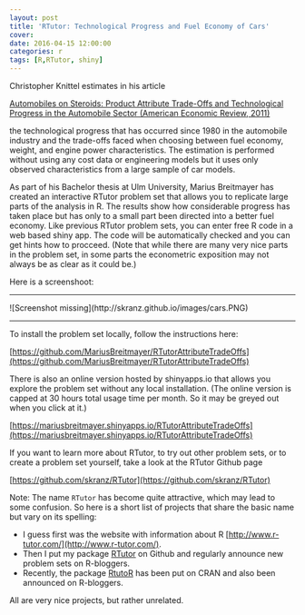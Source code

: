 ```yaml
---
layout: post
title: 'RTutor: Technological Progress and Fuel Economy of Cars'
cover: 
date: 2016-04-15 12:00:00
categories: r
tags: [R,RTutor, shiny]
---
```

 
Christopher Knittel estimates in his article

[Automobiles on Steroids: Product Attribute Trade-Offs and Technological Progress in the Automobile Sector (American Economic Review, 2011)](https://www.aeaweb.org/articles?id=10.1257/aer.101.7.3368)

the technological progress that has occurred since 1980 in the automobile industry and the trade-offs faced when choosing between fuel economy, weight, and engine power characteristics. The estimation is performed without using any cost data or engineering models but it uses only observed characteristics from a large sample of car models.

As part of his Bachelor thesis at Ulm University, Marius Breitmayer has created an interactive RTutor problem set that allows you to replicate large parts of the analysis in R. The results show how considerable progress has taken place but has only to a small part been directed into a better fuel economy.
Like previous RTutor problem sets, you can enter free R code in a web based shiny app. The code will be automatically checked and you can get hints how to procceed. (Note that while there are many very nice parts in the problem set, in some parts the econometric exposition may not always be as clear as it could be.)

Here is a screenshoot:
<hr>
![Screenshot missing](http://skranz.github.io/images/cars.PNG)
<hr>

To install the problem set locally, follow the instructions here:

[https://github.com/MariusBreitmayer/RTutorAttributeTradeOffs](https://github.com/MariusBreitmayer/RTutorAttributeTradeOffs)

There is also an online version hosted by shinyapps.io that allows you explore the problem set without any local installation. (The online version is capped at 30 hours total usage time per month. So it may be greyed out when you click at it.)

[https://mariusbreitmayer.shinyapps.io/RTutorAttributeTradeOffs](https://mariusbreitmayer.shinyapps.io/RTutorAttributeTradeOffs)

If you want to learn more about RTutor, to try out other problem sets, or to create a problem set yourself, take a look at the RTutor Github page

[https://github.com/skranz/RTutor](https://github.com/skranz/RTutor)

Note:
The name `RTutor` has become quite attractive, which may lead to some confusion. So here is a short list of projects that share the basic name but vary on its spelling:

- I guess first was the website with information about R [http://www.r-tutor.com/](http://www.r-tutor.com/).
- Then I put my package [RTutor](https://github.com/skranz/RTutor) on Github and regularly announce new problem sets on R-bloggers.
- Recently, the package [RtutoR](https://cran.r-project.org/web/packages/RtutoR/index.html) has been put on CRAN and also been announced on R-bloggers.

All are very nice projects, but rather unrelated.
